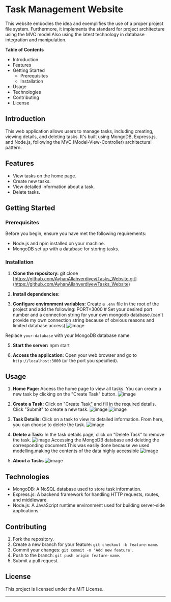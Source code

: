 # Task Management Website 
This website embodies the idea and exemplifies the use of a proper project file system. Furthermore, it implements the standard for project architecture using the MVC model.Also using the latest technology in database integration and manipulation.

**Table of Contents**
- Introduction
- Features
- Getting Started
  - Prerequisites
  - Installation
- Usage
- Technologies
- Contributing
- License

## Introduction

This web application allows users to manage tasks, including creating, viewing details, and deleting tasks. It's built using MongoDB, Express.js, and Node.js, following the MVC (Model-View-Controller) architectural pattern.

## Features

- View tasks on the home page.
- Create new tasks.
- View detailed information about a task.
- Delete tasks.

## Getting Started

### Prerequisites

Before you begin, ensure you have met the following requirements:
- Node.js and npm installed on your machine.
- MongoDB set up with a database for storing tasks.

### Installation

1. **Clone the repository:**
git clone [https://github.com/AyhanAllahverdiyev/Tasks_Website.git](https://github.com/AyhanAllahverdiyev/Tasks_Website)


2. **Install dependencies:**


3. **Configure environment variables:**
Create a `.env` file in the root of the project and add the following:
PORT=3000 # Set your desired port number and a connection string for your own mongodb database.(can't provide my own connection string because of obvious reasons and limited database access)
![image](https://github.com/AyhanAllahverdiyev/Tasks_Website/assets/115575562/568b1996-1086-49e7-8912-7551d58b7c7f)

Replace `your-database` with your MongoDB database name.


5. **Start the server:**
npm start


6. **Access the application:**
Open your web browser and go to `http://localhost:3000` (or the port you specified).

## Usage

1. **Home Page:**
Access the home page to view all tasks. You can create a new task by clicking on the "Create Task" button.
![image](https://github.com/AyhanAllahverdiyev/Tasks_Website/assets/115575562/6a81c94f-c3f0-43b4-882d-19b3b0dd5e0e)

2. **Create a Task:**
Click on "Create Task" and fill in the required details. Click "Submit" to create a new task.
![image](https://github.com/AyhanAllahverdiyev/Tasks_Website/assets/115575562/85cd17b7-5ab5-4398-8172-5a8f716d8f76)
![image](https://github.com/AyhanAllahverdiyev/Tasks_Website/assets/115575562/9fb3d926-265f-48b8-980b-1e6708b0084c)

3. **Task Details:**
Click on a task to view its detailed information. From here, you can choose to delete the task.
![image](https://github.com/AyhanAllahverdiyev/Tasks_Website/assets/115575562/36a77352-1e93-44f6-afa8-6815df74607c)

4. **Delete a Task:**
In the task details page, click on "Delete Task" to remove the task.
![image](https://github.com/AyhanAllahverdiyev/Tasks_Website/assets/115575562/feeca5bc-e750-43ae-bcac-3d6c513555c7)
Accessing the MongoDB database and deleting the corresponding document.This was easily done because we used modelling,making the contents of the data highly accessible
![image](https://github.com/AyhanAllahverdiyev/Tasks_Website/assets/115575562/b9d481f7-df90-4627-aca0-b50692c096a7)
5. **About a Tasks**
![image](https://github.com/AyhanAllahverdiyev/Tasks_Website/assets/115575562/52c5a17a-5019-4040-8c5b-7e793e42ace6)

## Technologies

- MongoDB: A NoSQL database used to store task information.
- Express.js: A backend framework for handling HTTP requests, routes, and middleware.
- Node.js: A JavaScript runtime environment used for building server-side applications.

## Contributing

1. Fork the repository.
2. Create a new branch for your feature: `git checkout -b feature-name`.
3. Commit your changes: `git commit -m 'Add new feature'`.
4. Push to the branch: `git push origin feature-name`.
5. Submit a pull request.

## License

This project is licensed under the MIT License.

---

